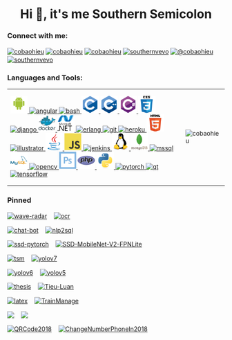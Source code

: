 
<h1 align="center">Hi 👋, it's me Southern Semicolon</h1>

<h3 align="left">Connect with me:</h3>

<p align="left">
  <a href="https://twitter.com/cobaohieu" target="blank"><img align="center" src="https://raw.githubusercontent.com/rahuldkjain/github-profile-readme-generator/master/src/images/icons/Social/twitter.svg" alt="cobaohieu" height="30" width="40" /></a>
  <a href="https://linkedin.com/in/cobaohieu" target="blank"><img align="center" src="https://raw.githubusercontent.com/rahuldkjain/github-profile-readme-generator/master/src/images/icons/Social/linked-in-alt.svg" alt="cobaohieu" height="30" width="40" /></a>
  <a href="https://kaggle.com/cobaohieu" target="blank"><img align="center" src="https://raw.githubusercontent.com/rahuldkjain/github-profile-readme-generator/master/src/images/icons/Social/kaggle.svg" alt="cobaohieu" height="30" width="40" /></a>
  <a href="https://fb.com/southernvevo" target="blank"><img align="center" src="https://raw.githubusercontent.com/rahuldkjain/github-profile-readme-generator/master/src/images/icons/Social/facebook.svg" alt="southernvevo" height="30" width="40" /></a>
  <a href="https://medium.com/@cobaohieu" target="blank"><img align="center" src="https://raw.githubusercontent.com/rahuldkjain/github-profile-readme-generator/master/src/images/icons/Social/medium.svg" alt="@cobaohieu" height="30" width="40" /></a>
  <a href="https://www.youtube.com/c/southernvevo" target="blank"><img align="center" src="https://raw.githubusercontent.com/rahuldkjain/github-profile-readme-generator/master/src/images/icons/Social/youtube.svg" alt="southernvevo" height="30" width="40" /></a>
</p>
<table>
  <tr>
    <h3 align="left">Languages and Tools:</h3>
  </tr>
  <td>
    <p align="left">
      <a href="https://developer.android.com" target="_blank" rel="noreferrer"> <img src="https://raw.githubusercontent.com/devicons/devicon/master/icons/android/android-original-wordmark.svg" alt="android" width="40" height="40"/> </a> <a href="https://angular.io" target="_blank" rel="noreferrer"> <img src="https://angular.io/assets/images/logos/angular/angular.svg" alt="angular" width="40" height="40"/> </a> <a href="https://www.gnu.org/software/bash/" target="_blank" rel="noreferrer"> <img src="https://www.vectorlogo.zone/logos/gnu_bash/gnu_bash-icon.svg" alt="bash" width="40" height="40"/> </a> <a href="https://www.cprogramming.com/" target="_blank" rel="noreferrer"> <img src="https://raw.githubusercontent.com/devicons/devicon/master/icons/c/c-original.svg" alt="c" width="40" height="40"/> </a> <a href="https://www.w3schools.com/cpp/" target="_blank" rel="noreferrer"> <img src="https://raw.githubusercontent.com/devicons/devicon/master/icons/cplusplus/cplusplus-original.svg" alt="cplusplus" width="40" height="40"/> </a> <a href="https://www.w3schools.com/cs/" target="_blank" rel="noreferrer"> <img src="https://raw.githubusercontent.com/devicons/devicon/master/icons/csharp/csharp-original.svg" alt="csharp" width="40" height="40"/> </a> <a href="https://www.w3schools.com/css/" target="_blank" rel="noreferrer"> <img src="https://raw.githubusercontent.com/devicons/devicon/master/icons/css3/css3-original-wordmark.svg" alt="css3" width="40" height="40"/> </a>
      </br>
      <a href="https://www.djangoproject.com/" target="_blank" rel="noreferrer"> <img src="https://cdn.worldvectorlogo.com/logos/django.svg" alt="django" width="40" height="40"/> </a> <a href="https://www.docker.com/" target="_blank" rel="noreferrer"> <img src="https://raw.githubusercontent.com/devicons/devicon/master/icons/docker/docker-original-wordmark.svg" alt="docker" width="40" height="40"/> </a> <a href="https://dotnet.microsoft.com/" target="_blank" rel="noreferrer"> <img src="https://raw.githubusercontent.com/devicons/devicon/master/icons/dot-net/dot-net-original-wordmark.svg" alt="dotnet" width="40" height="40"/> </a> <a href="https://www.erlang.org/" target="_blank" rel="noreferrer"> <img src="https://www.vectorlogo.zone/logos/erlang/erlang-official.svg" alt="erlang" width="40" height="40"/> </a> <a href="https://git-scm.com/" target="_blank" rel="noreferrer"> <img src="https://www.vectorlogo.zone/logos/git-scm/git-scm-icon.svg" alt="git" width="40" height="40"/> </a> <a href="https://heroku.com" target="_blank" rel="noreferrer"> <img src="https://www.vectorlogo.zone/logos/heroku/heroku-icon.svg" alt="heroku" width="40" height="40"/> </a> <a href="https://www.w3.org/html/" target="_blank" rel="noreferrer"> <img src="https://raw.githubusercontent.com/devicons/devicon/master/icons/html5/html5-original-wordmark.svg" alt="html5" width="40" height="40"/> </a>
      </br>
      <a href="https://www.adobe.com/in/products/illustrator.html" target="_blank" rel="noreferrer"> <img src="https://www.vectorlogo.zone/logos/adobe_illustrator/adobe_illustrator-icon.svg" alt="illustrator" width="40" height="40"/> </a> <a href="https://www.java.com" target="_blank" rel="noreferrer"> <img src="https://raw.githubusercontent.com/devicons/devicon/master/icons/java/java-original.svg" alt="java" width="40" height="40"/> </a> <a href="https://developer.mozilla.org/en-US/docs/Web/JavaScript" target="_blank" rel="noreferrer"> <img src="https://raw.githubusercontent.com/devicons/devicon/master/icons/javascript/javascript-original.svg" alt="javascript" width="40" height="40"/> </a> <a href="https://www.jenkins.io" target="_blank" rel="noreferrer"> <img src="https://www.vectorlogo.zone/logos/jenkins/jenkins-icon.svg" alt="jenkins" width="40" height="40"/> </a> <a href="https://www.linux.org/" target="_blank" rel="noreferrer"> <img src="https://raw.githubusercontent.com/devicons/devicon/master/icons/linux/linux-original.svg" alt="linux" width="40" height="40"/> </a> <a href="https://www.mongodb.com/" target="_blank" rel="noreferrer"> <img src="https://raw.githubusercontent.com/devicons/devicon/master/icons/mongodb/mongodb-original-wordmark.svg" alt="mongodb" width="40" height="40"/> </a> <a href="https://www.microsoft.com/en-us/sql-server" target="_blank" rel="noreferrer"> <img src="https://www.svgrepo.com/show/303229/microsoft-sql-server-logo.svg" alt="mssql" width="40" height="40"/> </a>
      </br>
      <a href="https://www.mysql.com/" target="_blank" rel="noreferrer"> <img src="https://raw.githubusercontent.com/devicons/devicon/master/icons/mysql/mysql-original-wordmark.svg" alt="mysql" width="40" height="40"/> </a> <a href="https://opencv.org/" target="_blank" rel="noreferrer"> <img src="https://www.vectorlogo.zone/logos/opencv/opencv-icon.svg" alt="opencv" width="40" height="40"/> </a> <a href="https://www.photoshop.com/en" target="_blank" rel="noreferrer"> <img src="https://raw.githubusercontent.com/devicons/devicon/master/icons/photoshop/photoshop-line.svg" alt="photoshop" width="40" height="40"/> </a> <a href="https://www.php.net" target="_blank" rel="noreferrer"> <img src="https://raw.githubusercontent.com/devicons/devicon/master/icons/php/php-original.svg" alt="php" width="40" height="40"/> </a> <a href="https://www.python.org" target="_blank" rel="noreferrer"> <img src="https://raw.githubusercontent.com/devicons/devicon/master/icons/python/python-original.svg" alt="python" width="40" height="40"/> </a> <a href="https://pytorch.org/" target="_blank" rel="noreferrer"> <img src="https://www.vectorlogo.zone/logos/pytorch/pytorch-icon.svg" alt="pytorch" width="40" height="40"/> </a> <a href="https://www.qt.io/" target="_blank" rel="noreferrer"> <img src="https://upload.wikimedia.org/wikipedia/commons/0/0b/Qt_logo_2016.svg" alt="qt" width="40" height="40"/> </a> <a href="https://www.tensorflow.org" target="_blank" rel="noreferrer"> <img src="https://www.vectorlogo.zone/logos/tensorflow/tensorflow-icon.svg" alt="tensorflow" width="40" height="40"/> </a>
    </p>
  </td>
  <td>
    <p><img align="center" src="https://github-readme-stats.vercel.app/api?username=cobaohieu&count_private=true&show_icons=true&include_all_commits=true&hide_border=true&border_radius=0&locale=en" alt="cobaohieu" /></p>
  </td>
</table>

<h3 align="left">Pinned</h3>

<p>
  <a href="https://github.com/cobaohieu/wave-radar"><img align="center" src="https://github-readme-stats.vercel.app/api/pin/?username=cobaohieu&repo=wave-radar" alt="wave-radar" /></a>
  &nbsp;&nbsp;
  <a href="https://github.com/cobaohieu/ocr"><img align="center" src="https://github-readme-stats.vercel.app/api/pin/?username=cobaohieu&repo=ocr" alt="ocr" /></a>
</p>

<p>
  <a href="https://github.com/cobaohieu/chat-bot"><img align="center" src="https://github-readme-stats.vercel.app/api/pin/?username=cobaohieu&repo=chat-bot" alt="chat-bot" /></a>
  &nbsp;&nbsp;
  <a href="https://github.com/cobaohieu/nlp2sql"><img align="center" src="https://github-readme-stats.vercel.app/api/pin/?username=cobaohieu&repo=nlp2sql" alt="nlp2sql" /></a>
</p>

<p>
  <a href="https://github.com/cobaohieu/ssd-pytorch"><img align="center" src="https://github-readme-stats.vercel.app/api/pin/?username=cobaohieu&repo=ssd-pytorch" alt="ssd-pytorch" /></a>
  &nbsp;&nbsp;
  <a href="https://github.com/cobaohieu/SSD-MobileNet-V2-FPNLite"><img align="center" src="https://github-readme-stats.vercel.app/api/pin/?username=cobaohieu&repo=SSD-MobileNet-V2-FPNLite" alt="SSD-MobileNet-V2-FPNLite" /></a>
</p>

<p>
  <a href="https://github.com/cobaohieu/tsm"><img align="center" src="https://github-readme-stats.vercel.app/api/pin/?username=cobaohieu&repo=tsm" alt="tsm" /></a>
  &nbsp;&nbsp;
  <a href="https://github.com/cobaohieu/yolov7"><img align="center" src="https://github-readme-stats.vercel.app/api/pin/?username=cobaohieu&repo=yolov7" alt="yolov7" /></a>
</p>

<p>
  <a href="https://github.com/cobaohieu/yolov6"><img align="center" src="https://github-readme-stats.vercel.app/api/pin/?username=cobaohieu&repo=yolov6" alt="yolov6" /></a>
  &nbsp;&nbsp;
  <a href="https://github.com/cobaohieu/yolov5"><img align="center" src="https://github-readme-stats.vercel.app/api/pin/?username=cobaohieu&repo=yolov5" alt="yolov5" /></a>
</p>

<p>
  <a href="https://github.com/cobaohieu/thesis"><img align="center" src="https://github-readme-stats.vercel.app/api/pin/?username=cobaohieu&repo=thesis" alt="thesis" /></a>
  &nbsp;&nbsp;
  <a href="https://github.com/cobaohieu/Tieu-Luan"><img align="center" src="https://github-readme-stats.vercel.app/api/pin/?username=cobaohieu&repo=Tieu-Luan" alt="Tieu-Luan" /></a>
</p>

<p>
  <a href="https://github.com/cobaohieu/latex"><img align="center" src="https://github-readme-stats.vercel.app/api/pin/?username=cobaohieu&repo=latex" alt="latex" /></a>
  &nbsp;&nbsp;
  <a href="https://github.com/cobaohieu/TrainManage"><img align="center" src="https://github-readme-stats.vercel.app/api/pin/?username=cobaohieu&repo=TrainManage" alt="TrainManage" /></a>
</p>

<p>
  <a href="https://github.com/cobaohieu/ASUS-K55VD-HACKINTOSH"><img align="center" src="https://github-readme-stats.vercel.app/api/pin/?username=cobaohieu&repo=ASUS-K55VD-HACKINTOSH" /></a>
  &nbsp;&nbsp;
  <a href="https://github.com/cobaohieu/MSI-H170A-Hackintosh"><img align="center" src="https://github-readme-stats.vercel.app/api/pin/?username=cobaohieu&repo=MSI-H170A-Hackintosh" /></a>
</p>

<p>
  <a href="https://github.com/cobaohieu/QRCode2018"><img align="center" src="https://github-readme-stats.vercel.app/api/pin/?username=cobaohieu&repo=QRCode2018" alt="QRCode2018" /></a>
  &nbsp;&nbsp;
  <a href="https://github.com/cobaohieu/ChangeNumberPhoneIn2018"><img align="center" src="https://github-readme-stats.vercel.app/api/pin/?username=cobaohieu&repo=ChangeNumberPhoneIn2018" alt="ChangeNumberPhoneIn2018" /></a>
</p>

